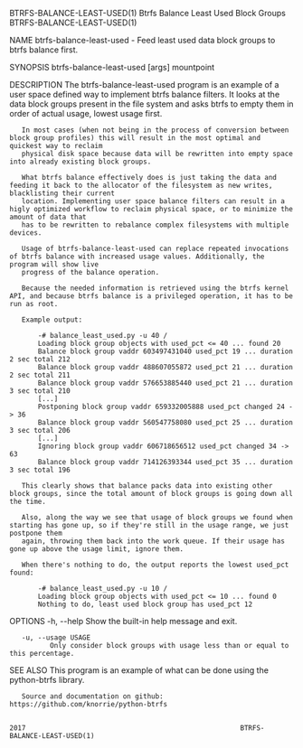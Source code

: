 BTRFS-BALANCE-LEAST-USED(1)                                     Btrfs Balance Least Used Block Groups                                    BTRFS-BALANCE-LEAST-USED(1)

NAME
       btrfs-balance-least-used - Feed least used data block groups to btrfs balance first.

SYNOPSIS
       btrfs-balance-least-used [args] mountpoint

DESCRIPTION
       The btrfs-balance-least-used program is an example of a user space defined way to implement btrfs balance filters. It looks at the data block groups present
       in the file system and asks btrfs to empty them in order of actual usage, lowest usage first.

       In most cases (when not being in the process of conversion between block group profiles) this will result in the most optimal and quickest way to reclaim
       physical disk space because data will be rewritten into empty space into already existing block groups.

       What btrfs balance effectively does is just taking the data and feeding it back to the allocator of the filesystem as new writes, blacklisting their current
       location. Implementing user space balance filters can result in a higly optimized workflow to reclaim physical space, or to minimize the amount of data that
       has to be rewritten to rebalance complex filesystems with multiple devices.

       Usage of btrfs-balance-least-used can replace repeated invocations of btrfs balance with increased usage values. Additionally, the program will show live
       progress of the balance operation.

       Because the needed information is retrieved using the btrfs kernel API, and because btrfs balance is a privileged operation, it has to be run as root.

       Example output:

           -# balance_least_used.py -u 40 /
           Loading block group objects with used_pct <= 40 ... found 20
           Balance block group vaddr 603497431040 used_pct 19 ... duration 2 sec total 212
           Balance block group vaddr 488607055872 used_pct 21 ... duration 2 sec total 211
           Balance block group vaddr 576653885440 used_pct 21 ... duration 3 sec total 210
           [...]
           Postponing block group vaddr 659332005888 used_pct changed 24 -> 36
           Balance block group vaddr 560547758080 used_pct 25 ... duration 3 sec total 206
           [...]
           Ignoring block group vaddr 606718656512 used_pct changed 34 -> 63
           Balance block group vaddr 714126393344 used_pct 35 ... duration 3 sec total 196

       This clearly shows that balance packs data into existing other block groups, since the total amount of block groups is going down all the time.

       Also, along the way we see that usage of block groups we found when starting has gone up, so if they're still in the usage range, we just postpone them
       again, throwing them back into the work queue. If their usage has gone up above the usage limit, ignore them.

       When there's nothing to do, the output reports the lowest used_pct found:

           -# balance_least_used.py -u 10 /
           Loading block group objects with used_pct <= 10 ... found 0
           Nothing to do, least used block group has used_pct 12

OPTIONS
       -h, --help
              Show the built-in help message and exit.

       -u, --usage USAGE
              Only consider block groups with usage less than or equal to this percentage.

SEE ALSO
       This program is an example of what can be done using the python-btrfs library.

       Source and documentation on github: https://github.com/knorrie/python-btrfs

                                                                                2017                                                     BTRFS-BALANCE-LEAST-USED(1)
